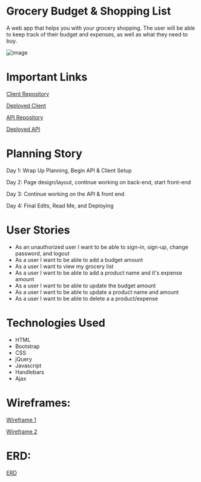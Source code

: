 # Grocery Budget & Shopping List

A web app that helps you with your grocery shopping. The user will be able to keep track of their budget and expenses, as well as what they need to buy.

![image](https://imgur.com/a/sZmDYqv)

# Important Links

[Client Repository](https://github.com/deadwoman/p4-client)

[Deployed Client](https://deadwoman.github.io/p4-client/)

[API Repository](https://github.com/deadwoman/p4-api)

[Deployed API](https://enigmatic-fortress-92738.herokuapp.com/)

# Planning Story

Day 1: Wrap Up Planning, Begin API & Client Setup

Day 2: Page design/layout, continue working on back-end, start front-end

Day 3: Continue working on the API & front end

Day 4: Final Edits, Read Me, and Deploying

# User Stories

- As an unauthorized user I want to be able to sign-in, sign-up, change password, and logout
- As a user I want to be able to add a budget amount
- As a user I want to view my grocery list
- As a user I want to be able to add a product name and it's expense amount
- As a user I want to be able to update the budget amount
- As a user I want to be able to update a product name and amount
- As a user I want to be able to delete a a product/expense

# Technologies Used

- HTML
- Bootstrap
- CSS
- jQuery
- Javascript
- Handlebars
- Ajax

# Wireframes:

[Wireframe 1](https://imgur.com/a/HiZdrmY)

[Wireframe 2](https://imgur.com/a/dzfyXns)

# ERD:

[ERD](https://imgur.com/a/zqJBS7h)
